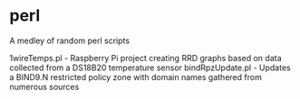 # perl
A medley of random perl scripts

1wireTemps.pl - Raspberry Pi project creating RRD graphs based on data collected from a DS18B20 temperature sensor
bindRpzUpdate.pl - Updates a BIND9.N restricted policy zone with domain names gathered from numerous sources
